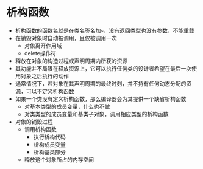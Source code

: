 # 析构函数

* 析构函数的函数名就是在类名签名加`~`，没有返回类型也没有参数，不能重载
* 在销毁对象时自动被调用，且仅被调用一次
    * 对象离开作用域
    * delete操作符
* 释放在对象的构造过程或声明周期内所获的资源
* 其功能并不局限在释放资源上，它可以执行任何类的设计者希望在最后一次使用对象之后执行的动作
* 通常情况下，若对象在其声明周期的最终时刻，并不持有任何动态分配的资源，可以不定义析构函数
* 如果一个类没有定义析构函数，那么编译器会为其提供一个缺省析构函数
    * 对基本类型的成员变量，什么也不做
    * 对类类型的成员变量和基类子对象，调用相应类型的析构函数
* 对象的销毁过程
    * 调用析构函数
        * 执行析构代码
        * 析构成员变量
        * 析构基类部分
    * 释放这个对象所占的内存空间




